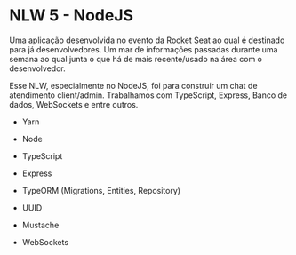 # NLW 5 - NodeJS

Uma aplicação desenvolvida no evento da Rocket Seat ao qual é destinado para já desenvolvedores. Um mar de informações passadas durante uma semana ao qual junta o que há de mais recente/usado na área com o desenvolvedor.

Esse NLW, especialmente no NodeJS, foi para construir um chat de atendimento client/admin. Trabalhamos com TypeScript, Express, Banco de dados, WebSockets e entre outros.

-   Yarn
-   Node
-   TypeScript

-   Express
-   TypeORM (Migrations, Entities, Repository)
-   UUID
-   Mustache

-   WebSockets

